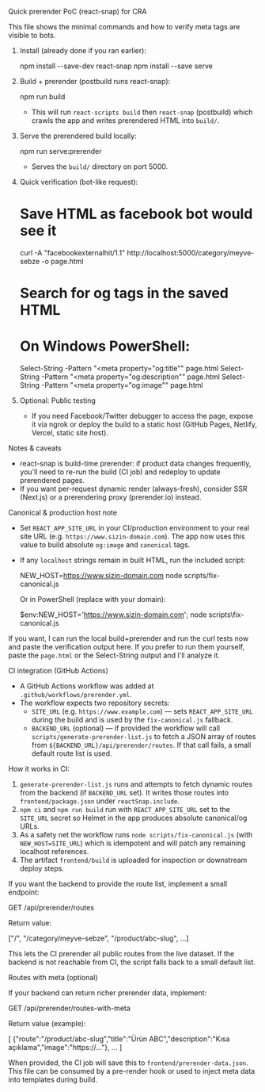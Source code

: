 Quick prerender PoC (react-snap) for CRA

This file shows the minimal commands and how to verify meta tags are visible to bots.

1. Install (already done if you ran earlier):

   npm install --save-dev react-snap
   npm install --save serve

2. Build + prerender (postbuild runs react-snap):

   npm run build

   - This will run `react-scripts build` then `react-snap` (postbuild) which crawls the app and writes prerendered HTML into `build/`.

3. Serve the prerendered build locally:

   npm run serve:prerender

   - Serves the `build/` directory on port 5000.

4. Quick verification (bot-like request):

   # Save HTML as facebook bot would see it

   curl -A "facebookexternalhit/1.1" http://localhost:5000/category/meyve-sebze -o page.html

   # Search for og tags in the saved HTML

   # On Windows PowerShell:

   Select-String -Pattern "<meta property=\"og:title\"" page.html
   Select-String -Pattern "<meta property=\"og:description\"" page.html
   Select-String -Pattern "<meta property=\"og:image\"" page.html

5. Optional: Public testing

   - If you need Facebook/Twitter debugger to access the page, expose it via ngrok or deploy the build to a static host (GitHub Pages, Netlify, Vercel, static site host).

Notes & caveats

- react-snap is build-time prerender: if product data changes frequently, you'll need to re-run the build (CI job) and redeploy to update prerendered pages.
- If you want per-request dynamic render (always-fresh), consider SSR (Next.js) or a prerendering proxy (prerender.io) instead.

Canonical & production host note

- Set `REACT_APP_SITE_URL` in your CI/production environment to your real site URL (e.g. `https://www.sizin-domain.com`). The app now uses this value to build absolute `og:image` and `canonical` tags.
- If any `localhost` strings remain in built HTML, run the included script:

  NEW_HOST=https://www.sizin-domain.com node scripts/fix-canonical.js

  Or in PowerShell (replace with your domain):

  $env:NEW_HOST='https://www.sizin-domain.com'; node scripts\fix-canonical.js

If you want, I can run the local build+prerender and run the curl tests now and paste the verification output here. If you prefer to run them yourself, paste the `page.html` or the Select-String output and I'll analyze it.

CI integration (GitHub Actions)

- A GitHub Actions workflow was added at `.github/workflows/prerender.yml`.
- The workflow expects two repository secrets:
  - `SITE_URL` (e.g. `https://www.example.com`) — sets `REACT_APP_SITE_URL` during the build and is used by the `fix-canonical.js` fallback.
  - `BACKEND_URL` (optional) — if provided the workflow will call `scripts/generate-prerender-list.js` to fetch a JSON array of routes from `${BACKEND_URL}/api/prerender/routes`. If that call fails, a small default route list is used.

How it works in CI:

1. `generate-prerender-list.js` runs and attempts to fetch dynamic routes from the backend (if `BACKEND_URL` set). It writes those routes into `frontend/package.json` under `reactSnap.include`.
2. `npm ci` and `npm run build` run with `REACT_APP_SITE_URL` set to the `SITE_URL` secret so Helmet in the app produces absolute canonical/og URLs.
3. As a safety net the workflow runs `node scripts/fix-canonical.js` (with `NEW_HOST=SITE_URL`) which is idempotent and will patch any remaining localhost references.
4. The artifact `frontend/build` is uploaded for inspection or downstream deploy steps.

If you want the backend to provide the route list, implement a small endpoint:

GET /api/prerender/routes

Return value:

["/", "/category/meyve-sebze", "/product/abc-slug", ...]

This lets the CI prerender all public routes from the live dataset. If the backend is not reachable from CI, the script falls back to a small default list.

Routes with meta (optional)

If your backend can return richer prerender data, implement:

GET /api/prerender/routes-with-meta

Return value (example):

[
{"route":"/product/abc-slug","title":"Ürün ABC","description":"Kısa açıklama","image":"https://..."},
...
]

When provided, the CI job will save this to `frontend/prerender-data.json`. This file can be consumed by a pre-render hook or used to inject meta data into templates during build.
